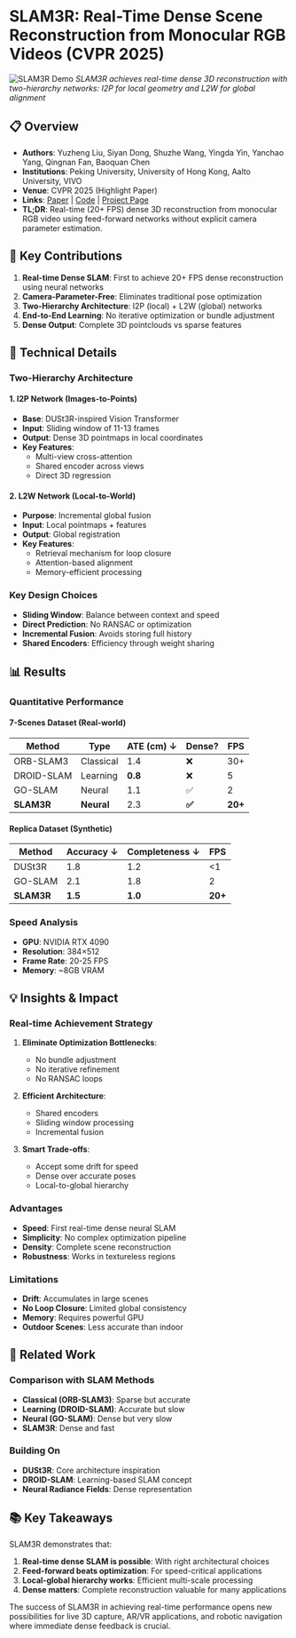 # SLAM3R: Real-Time Dense Scene Reconstruction from Monocular RGB Videos (CVPR 2025)

![SLAM3R Demo](https://raw.githubusercontent.com/PKU-VCL-3DV/SLAM3R/main/media/replica.gif)
*SLAM3R achieves real-time dense 3D reconstruction with two-hierarchy networks: I2P for local geometry and L2W for global alignment*

## 📋 Overview
- **Authors**: Yuzheng Liu, Siyan Dong, Shuzhe Wang, Yingda Yin, Yanchao Yang, Qingnan Fan, Baoquan Chen
- **Institutions**: Peking University, University of Hong Kong, Aalto University, VIVO
- **Venue**: CVPR 2025 (Highlight Paper)
- **Links**: [Paper](https://arxiv.org/abs/2404.18774) | [Code](https://github.com/PKU-VCL-3DV/SLAM3R) | [Project Page](https://pku-vcl-3dv.github.io/SLAM3R/)
- **TL;DR**: Real-time (20+ FPS) dense 3D reconstruction from monocular RGB video using feed-forward networks without explicit camera parameter estimation.

## 🎯 Key Contributions

1. **Real-time Dense SLAM**: First to achieve 20+ FPS dense reconstruction using neural networks
2. **Camera-Parameter-Free**: Eliminates traditional pose optimization
3. **Two-Hierarchy Architecture**: I2P (local) + L2W (global) networks
4. **End-to-End Learning**: No iterative optimization or bundle adjustment
5. **Dense Output**: Complete 3D pointclouds vs sparse features

## 🔧 Technical Details

### Two-Hierarchy Architecture

#### 1. I2P Network (Images-to-Points)
- **Base**: DUSt3R-inspired Vision Transformer
- **Input**: Sliding window of 11-13 frames
- **Output**: Dense 3D pointmaps in local coordinates
- **Key Features**:
  - Multi-view cross-attention
  - Shared encoder across views
  - Direct 3D regression

#### 2. L2W Network (Local-to-World)
- **Purpose**: Incremental global fusion
- **Input**: Local pointmaps + features
- **Output**: Global registration
- **Key Features**:
  - Retrieval mechanism for loop closure
  - Attention-based alignment
  - Memory-efficient processing

### Key Design Choices
- **Sliding Window**: Balance between context and speed
- **Direct Prediction**: No RANSAC or optimization
- **Incremental Fusion**: Avoids storing full history
- **Shared Encoders**: Efficiency through weight sharing

## 📊 Results

### Quantitative Performance

#### 7-Scenes Dataset (Real-world)
| Method | Type | ATE (cm) ↓ | Dense? | FPS |
|--------|------|-----------|---------|-----|
| ORB-SLAM3 | Classical | 1.4 | ❌ | 30+ |
| DROID-SLAM | Learning | **0.8** | ❌ | 5 |
| GO-SLAM | Neural | 1.1 | ✅ | 2 |
| **SLAM3R** | **Neural** | 2.3 | **✅** | **20+** |

#### Replica Dataset (Synthetic)
| Method | Accuracy ↓ | Completeness ↓ | FPS |
|--------|------------|----------------|-----|
| DUSt3R | 1.8 | 1.2 | <1 |
| GO-SLAM | 2.1 | 1.8 | 2 |
| **SLAM3R** | **1.5** | **1.0** | **20+** |

### Speed Analysis
- **GPU**: NVIDIA RTX 4090
- **Resolution**: 384×512
- **Frame Rate**: 20-25 FPS
- **Memory**: ~8GB VRAM

## 💡 Insights & Impact

### Real-time Achievement Strategy

1. **Eliminate Optimization Bottlenecks**:
   - No bundle adjustment
   - No iterative refinement
   - No RANSAC loops

2. **Efficient Architecture**:
   - Shared encoders
   - Sliding window processing
   - Incremental fusion

3. **Smart Trade-offs**:
   - Accept some drift for speed
   - Dense over accurate poses
   - Local-to-global hierarchy

### Advantages
- **Speed**: First real-time dense neural SLAM
- **Simplicity**: No complex optimization pipeline
- **Density**: Complete scene reconstruction
- **Robustness**: Works in textureless regions

### Limitations
- **Drift**: Accumulates in large scenes
- **No Loop Closure**: Limited global consistency
- **Memory**: Requires powerful GPU
- **Outdoor Scenes**: Less accurate than indoor

## 🔗 Related Work

### Comparison with SLAM Methods
- **Classical (ORB-SLAM3)**: Sparse but accurate
- **Learning (DROID-SLAM)**: Accurate but slow
- **Neural (GO-SLAM)**: Dense but very slow
- **SLAM3R**: Dense and fast

### Building On
- **DUSt3R**: Core architecture inspiration
- **DROID-SLAM**: Learning-based SLAM concept
- **Neural Radiance Fields**: Dense representation

## 📚 Key Takeaways

SLAM3R demonstrates that:
1. **Real-time dense SLAM is possible**: With right architectural choices
2. **Feed-forward beats optimization**: For speed-critical applications
3. **Local-global hierarchy works**: Efficient multi-scale processing
4. **Dense matters**: Complete reconstruction valuable for many applications

The success of SLAM3R in achieving real-time performance opens new possibilities for live 3D capture, AR/VR applications, and robotic navigation where immediate dense feedback is crucial.